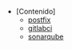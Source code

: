 - [Contenido]
  - [postfix](postfix-README%2FREADME.md)
  - [gitlabci](gitlabci-README%2FREADME.md)
  - [sonarqube](sonarqube%2FREADME.md)